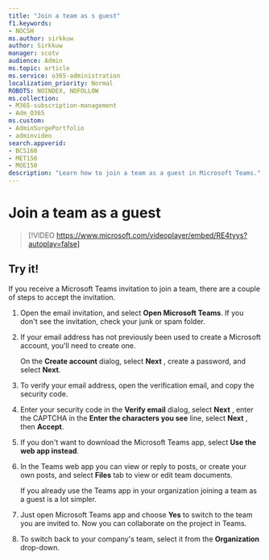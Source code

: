 ```yaml
---
title: "Join a team as s guest"
f1.keywords:
- NOCSH
ms.author: sirkkuw
author: Sirkkuw
manager: scotv
audience: Admin
ms.topic: article
ms.service: o365-administration
localization_priority: Normal
ROBOTS: NOINDEX, NOFOLLOW
ms.collection: 
- M365-subscription-management 
- Adm_O365
ms.custom: 
- AdminSurgePortfolio
- adminvideo
search.appverid:
- BCS160
- MET150
- MOE150
description: "Learn how to join a team as a guest in Microsoft Teams."
---
```


# Join a team as a guest

> [!VIDEO https://www.microsoft.com/videoplayer/embed/RE4tyys?autoplay=false]

## Try it!

If you receive a Microsoft Teams invitation to join a team, there are a couple of steps to accept the invitation.

1. Open the email invitation, and select  **Open Microsoft Teams**. If you don't see the invitation, check your junk or spam folder.
  1. If your email address has not previously been used to create a Microsoft account, you'll need to create one.

     On the  **Create account**  dialog, select  **Next** , create a password, and select  **Next**.
  1. To verify your email address, open the verification email, and copy the security code.
  1. Enter your security code in the  **Verify email**  dialog, select  **Next** , enter the CAPTCHA in the  **Enter the characters you see**  line, select  **Next** , then  **Accept**.
1. If you don't want to download the Microsoft Teams app, select  **Use the web app instead**.
1. In the Teams web app you can view or reply to posts, or create your own posts, and select  **Files**  tab to view or edit team documents.

    If you already use the Teams app in your organization joining a team as a guest is a lot simpler.

1. Just open Microsoft Teams app and choose  **Yes**  to switch to the team you are invited to.  Now you can collaborate on the project in Teams.
2. To switch back to your company's team, select it from the  **Organization**  drop-down.